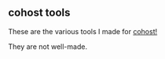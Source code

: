 ## cohost tools

These are the various tools I made for <a href="https://cohost.org/rc/welcome">cohost!</a>

They are not well-made.